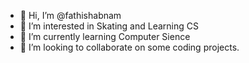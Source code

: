 - 👋 Hi, I’m @fathishabnam
- 👀 I’m interested in Skating and Learning CS
- 🌱 I’m currently learning Computer Sience
- 💞️ I’m looking to collaborate on some coding projects.


<!---
fathishabnam/fathishabnam is a ✨ special ✨ repository because its `README.md` (this file) appears on your GitHub profile.
You can click the Preview link to take a look at your changes.
--->
